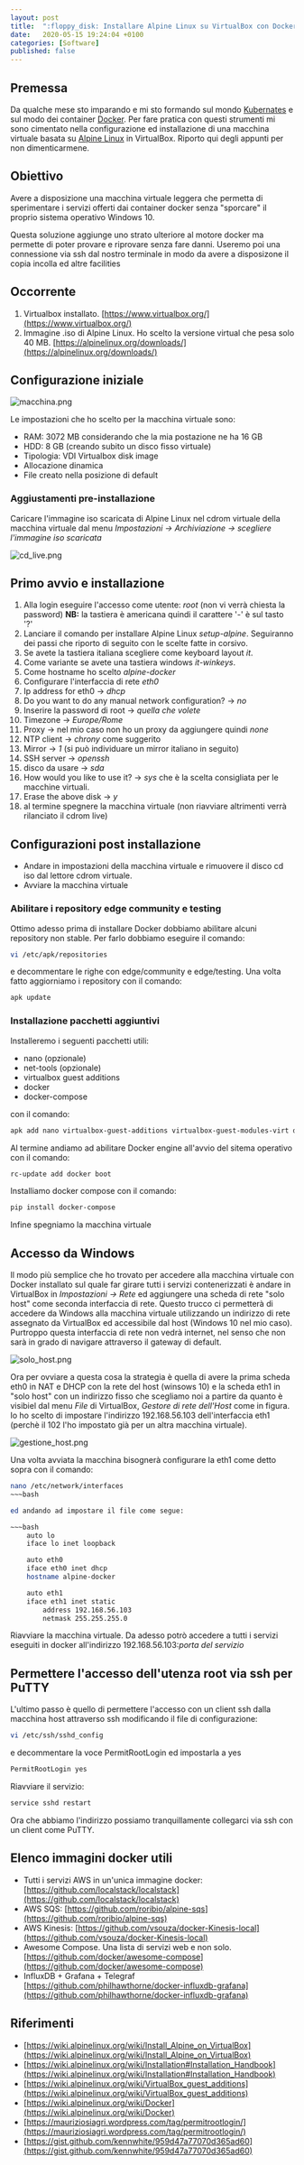 ```yaml
---
layout: post
title:  ":floppy_disk: Installare Alpine Linux su VirtualBox con Docker"
date:   2020-05-15 19:24:04 +0100
categories: [Software]
published: false
---
```

## Premessa
Da qualche mese sto imparando e mi sto formando sul mondo [Kubernates](https://kubernetes.io/) e sul modo dei container [Docker](https://www.docker.com/). Per fare pratica con questi strumenti mi sono cimentato nella configurazione ed installazione di una macchina virtuale basata su [Alpine Linux](https://alpinelinux.org/downloads/) in VirtualBox. Riporto qui degli appunti per non dimenticarmene.

## Obiettivo

Avere a disposizione una macchina virtuale leggera che permetta di sperimentare i servizi offerti dai container docker senza "sporcare" il proprio sistema operativo Windows 10.

Questa soluzione aggiunge uno strato ulteriore al motore docker ma permette di poter provare e riprovare senza fare danni. Useremo poi una connessione via ssh dal nostro terminale in modo da avere a disposizone il copia incolla ed altre facilities

## Occorrente

1. Virtualbox installato. [https://www.virtualbox.org/](https://www.virtualbox.org/)
2. Immagine .iso di Alpine Linux. Ho scelto la versione virtual che pesa solo 40 MB. [https://alpinelinux.org/downloads/](https://alpinelinux.org/downloads/)

## Configurazione iniziale

![macchina.png](/assets/2020-05-15/macchina.png)

Le impostazioni che ho scelto per la macchina virtuale sono:

* RAM: 3072 MB considerando che la mia postazione ne ha 16 GB
* HDD: 8 GB (creando subito un disco fisso virtuale)
* Tipologia: VDI Virtualbox disk image
* Allocazione dinamica
* File creato nella posizione di default

### Aggiustamenti pre-installazione

Caricare l'immagine iso scaricata di Alpine Linux nel cdrom virtuale della macchina virtuale dal menu
_Impostazioni -> Archiviazione -> scegliere l'immagine iso scaricata_

![cd_live.png](/assets/2020-05-15/cd_live.png)

## Primo avvio e installazione

1. Alla login eseguire l'accesso come utente: _root_ (non vi verrà chiesta la password)
**NB:** la tastiera è americana quindi il carattere '-' è sul tasto '?'
2. Lanciare il comando per installare Alpine Linux _setup-alpine_. Seguiranno dei passi che riporto di seguito con le scelte fatte in corsivo.
3. Se avete la tastiera italiana scegliere come keyboard layout _it_.
4. Come variante se avete una tastiera windows _it-winkeys_.
5. Come hostname ho scelto _alpine-docker_
6. Configurare l'interfaccia di rete _eth0_
7. Ip address for eth0 -> _dhcp_
8. Do you want to do any manual network configuration? -> _no_
9. Inserire la password di root -> _quella che volete_
10. Timezone -> _Europe/Rome_
11. Proxy -> nel mio caso non ho un proxy da aggiungere quindi _none_
12. NTP client -> _chrony_ come suggerito
13. Mirror -> _1_ (si può individuare un mirror italiano in seguito)
14. SSH server -> _openssh_
15. disco da usare -> _sda_
16. How would you like to use it? -> _sys_ che è la scelta consigliata per le macchine virtuali.
17. Erase the above disk -> _y_
18. al termine spegnere la macchina virtuale (non riavviare altrimenti verrà rilanciato il cdrom live)

## Configurazioni post installazione

* Andare in impostazioni della macchina virtuale e rimuovere il disco cd iso dal lettore cdrom virtuale.
* Avviare la macchina virtuale

### Abilitare i repository edge community e testing

Ottimo adesso prima di installare Docker dobbiamo abilitare alcuni repository non stable. Per farlo dobbiamo eseguire il comando:

~~~bash
vi /etc/apk/repositories
~~~

e decommentare le righe con edge/community e edge/testing. Una volta fatto aggiorniamo i repository con il comando:

~~~bash
apk update
~~~

### Installazione pacchetti aggiuntivi

Installeremo i seguenti pacchetti utili:

* nano (opzionale)
* net-tools (opzionale)
* virtualbox guest additions
* docker
* docker-compose

con il comando:

~~~bash
apk add nano virtualbox-guest-additions virtualbox-guest-modules-virt docker py-pip python-dev libffi-dev openssl-dev gcc libc-dev make net-tools
~~~

Al termine andiamo ad abilitare Docker engine all'avvio del sitema operativo con il comando:

~~~bash
rc-update add docker boot
~~~

Installiamo docker compose con il comando:

~~~bash
pip install docker-compose
~~~

Infine spegniamo la macchina virtuale

## Accesso da Windows

Il modo più semplice che ho trovato per accedere alla macchina virtuale con Docker installato sul quale far girare tutti i servizi contenerizzati è andare in VirtualBox in _Impostazioni -> Rete_ ed  aggiungere una scheda di rete "solo host" come seconda interfaccia di rete.
Questo trucco ci permetterà di accedere da Windows alla macchina virtuale utilizzando un indirizzo di rete assegnato da VirtualBox ed accessibile dal host (Windows 10 nel mio caso).
Purtroppo questa interfaccia di rete non vedrà internet, nel senso che non sarà in grado di navigare attraverso il gateway di default.

![solo_host.png](/assets/2020-05-15/solo_host.png)

Ora per ovviare a questa cosa la strategia è quella di avere la prima scheda eth0 in NAT e DHCP con la rete del host (winsows 10) e la scheda eth1 in "solo host" con un indirizzo fisso che scegliamo noi a partire da quanto è visibiel dal menu _File_ di VirtualBox, _Gestore di rete dell'Host_ come in figura. Io ho scelto di impostare l'indirizzo 192.168.56.103 dell'interfaccia eth1 (perchè il 102 l'ho impostato già per un altra macchina virtuale).

![gestione_host.png](/assets/2020-05-15/gestione_host.png)

Una volta avviata la macchina bisognerà configurare la eth1 come detto sopra con il comando:

~~~bash
nano /etc/network/interfaces
~~~bash

ed andando ad impostare il file come segue:

~~~bash
    auto lo
    iface lo inet loopback

    auto eth0
    iface eth0 inet dhcp
    hostname alpine-docker

    auto eth1
    iface eth1 inet static
        address 192.168.56.103
        netmask 255.255.255.0
~~~

Riavviare la macchina virtuale. Da adesso potrò accedere a tutti i servizi eseguiti in docker all'indirizzo 192.168.56.103:_porta del servizio_

## Permettere l'accesso dell'utenza root via ssh per PuTTY

L'ultimo passo è quello di permettere l'accesso con un client ssh dalla macchina host attraverso ssh modificando il file di configurazione:

~~~bash
vi /etc/ssh/sshd_config
~~~

e decommentare la voce PermitRootLogin ed impostarla a yes

~~~bash
PermitRootLogin yes
~~~

Riavviare il servizio:

~~~bash
service sshd restart
~~~

Ora che abbiamo l'indirizzo possiamo tranquillamente collegarci via ssh con un client come PuTTY.

## Elenco immagini docker utili

* Tutti i servizi AWS in un'unica immagine docker: [https://github.com/localstack/localstack](https://github.com/localstack/localstack)
* AWS SQS: [https://github.com/roribio/alpine-sqs](https://github.com/roribio/alpine-sqs)
* AWS Kinesis: [https://github.com/vsouza/docker-Kinesis-local](https://github.com/vsouza/docker-Kinesis-local)
* Awesome Compose. Una lista di servizi web e non solo. [https://github.com/docker/awesome-compose](https://github.com/docker/awesome-compose)
* InfluxDB + Grafana + Telegraf [https://github.com/philhawthorne/docker-influxdb-grafana](https://github.com/philhawthorne/docker-influxdb-grafana)

## Riferimenti

* [https://wiki.alpinelinux.org/wiki/Install_Alpine_on_VirtualBox](https://wiki.alpinelinux.org/wiki/Install_Alpine_on_VirtualBox)
* [https://wiki.alpinelinux.org/wiki/Installation#Installation_Handbook](https://wiki.alpinelinux.org/wiki/Installation#Installation_Handbook)
* [https://wiki.alpinelinux.org/wiki/VirtualBox_guest_additions](https://wiki.alpinelinux.org/wiki/VirtualBox_guest_additions)
* [https://wiki.alpinelinux.org/wiki/Docker](https://wiki.alpinelinux.org/wiki/Docker)
* [https://mauriziosiagri.wordpress.com/tag/permitrootlogin/](https://mauriziosiagri.wordpress.com/tag/permitrootlogin/)
* [https://gist.github.com/kennwhite/959d47a77070d365ad60](https://gist.github.com/kennwhite/959d47a77070d365ad60)

